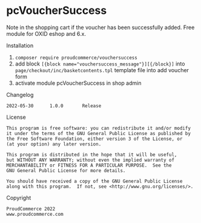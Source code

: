 pcVoucherSuccess
============

Note in the shopping cart if the voucher has been successfully added.
Free module for OXID eshop and 6.x.


Installation
1. ```composer require proudcommerce/vouchersuccess```
2. add block ```[{block name="vouchersuccess_message"}][{/block}]``` into ```page/checkout/inc/basketcontents.tpl``` template file into add voucher form  
3. activate module pcVoucherSuccess in shop admin


Changelog

	2022-05-30      1.0.0       Release


License

    This program is free software: you can redistribute it and/or modify
    it under the terms of the GNU General Public License as published by
    the Free Software Foundation, either version 3 of the License, or
    (at your option) any later version.

    This program is distributed in the hope that it will be useful,
    but WITHOUT ANY WARRANTY; without even the implied warranty of
    MERCHANTABILITY or FITNESS FOR A PARTICULAR PURPOSE.  See the
    GNU General Public License for more details.

    You should have received a copy of the GNU General Public License
    along with this program.  If not, see <http://www.gnu.org/licenses/>.


Copyright

	ProudCommerce 2022
    www.proudcommerce.com